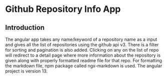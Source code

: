 # Github Repository Info App

## Introduction

The angular app takes any name/keyword of a repository name as a input and gives all the list of repositories using the github api v3. There is a filter for sorting and pagination is also added. Clicking on any on the list of repo will redirect to a detail page where more information about the repository is given along with properly formatted readme file for that repo. For formatting the markdown file, npm package called ngx-markdown is used. The angular project is version 13.